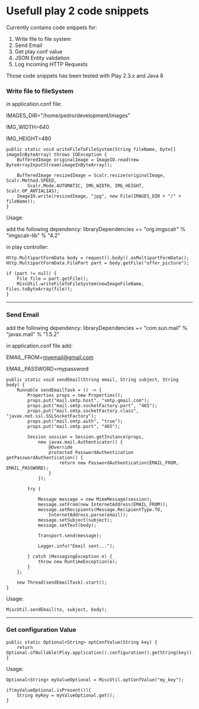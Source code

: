 Usefull play 2 code snippets
============================================

Currently contains code snippets for:

1. Write file to file system
2. Send Email
3. Get play conf value
4. JSON Entity validation
5. Log incoming HTTP Requests

Those code snippets has been tested with Play 2.3.x and Java 8

<h3>Write file to fileSystem</h3>

in application.conf file:

IMAGES_DIR="/home/pedro/development/images"

IMG_WIDTH=640

IMG_HEIGHT=480

    public static void writeFileToFileSystem(String fileName, byte[] imageInByteArray) throws IOException {
        BufferedImage originalImage = ImageIO.read(new ByteArrayInputStream(imageInByteArray));

        BufferedImage resizedImage = Scalr.resize(originalImage, Scalr.Method.SPEED,
            Scalr.Mode.AUTOMATIC, IMG_WIDTH, IMG_HEIGHT, Scalr.OP_ANTIALIAS);
        ImageIO.write(resizedImage, "jpg", new File(IMAGES_DIR + "/" + fileName));
    }

Usage:

add the following dependency: libraryDependencies += "org.imgscalr" % "imgscalr-lib" % "4.2"

in play controller:

    Http.MultipartFormData body = request().body().asMultipartFormData();
    Http.MultipartFormData.FilePart part = body.getFile("offer_picture");

    if (part != null) {
        File file = part.getFile();
        MiscUtil.writeFileToFileSystem(newImageFileName, Files.toByteArray(file));
    }

------------------------------------------------
<h3>Send Email</h3>

add the following dependency: libraryDependencies += "com.sun.mail" % "javax.mail" % "1.5.2"

in application.conf file add: 

EMAIL_FROM=myemail@gmail.com

EMAIL_PASSWORD=mypassword

    public static void sendEmail(String email, String subject, String body) {
        Runnable sendEmailTask = () -> {
            Properties props = new Properties();
            props.put("mail.smtp.host", "smtp.gmail.com");
            props.put("mail.smtp.socketFactory.port", "465");
            props.put("mail.smtp.socketFactory.class", "javax.net.ssl.SSLSocketFactory");
            props.put("mail.smtp.auth", "true");
            props.put("mail.smtp.port", "465");

            Session session = Session.getInstance(props,
                new javax.mail.Authenticator() {
                    @Override
                    protected PasswordAuthentication getPasswordAuthentication() {
                        return new PasswordAuthentication(EMAIL_FROM, EMAIL_PASSWORD);
                    }
                });

            try {

                Message message = new MimeMessage(session);
                message.setFrom(new InternetAddress(EMAIL_FROM));
                message.setRecipients(Message.RecipientType.TO,
                    InternetAddress.parse(email));
                message.setSubject(subject);
                message.setText(body);

                Transport.send(message);

                Logger.info("Email sent...");

            } catch (MessagingException e) {
                throw new RuntimeException(e);
            }
        };

        new Thread(sendEmailTask).start();
    }

Usage:

    MiscUtil.sendEmail(to, subject, body);

---------------------------------------------------------------
<h3>Get configuration Value</h3>

    public static Optional<String> optConfValue(String key) {
        return Optional.ofNullable(Play.application().configuration().getString(key));
    }

Usage:
    
    Optional<String> myValueOptional = MiscUtil.optConfValue("my_key");

    if(myValueOptional.isPresent()){
        String myKey = myValueOptional.get();
    }

